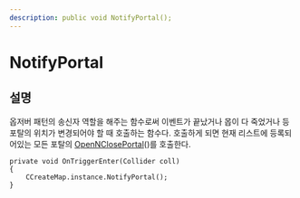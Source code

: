 ```yaml
---
description: public void NotifyPortal();
---
```


# NotifyPortal

## 설명 

옵저버 패턴의 송신자 역할을 해주는 함수로써 이벤트가 끝났거나 몹이 다 죽었거나 등 포탈의 위치가 변경되어야 할 때 호출하는 함수다. 호출하게 되면 현재 리스트에 등록되어있는 모든 포탈의 [OpenNClosePortal](../../portal/cportal.md)\(\)를 호출한다. 

```text
private void OnTriggerEnter(Collider coll)
{
    CCreateMap.instance.NotifyPortal();
}
```



